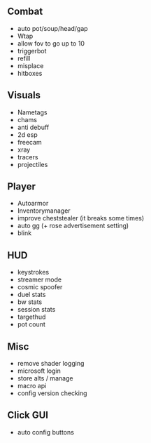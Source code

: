 ## Combat
- auto pot/soup/head/gap
- Wtap
- allow fov to go up to 10
- triggerbot
- refill
- misplace
- hitboxes

## Visuals
- Nametags
- chams
- anti debuff  
- 2d esp
- freecam
- xray
- tracers
- projectiles

## Player
- Autoarmor
- Inventorymanager  
- improve cheststealer (it breaks some times)
- auto gg (+ rose advertisement setting)
- blink

## HUD
- keystrokes
- streamer mode
- cosmic spoofer
- duel stats
- bw stats
- session stats
- targethud
- pot count

## Misc
- remove shader logging
- microsoft login
- store alts / manage
- macro api
- config version checking

## Click GUI
- auto config buttons
